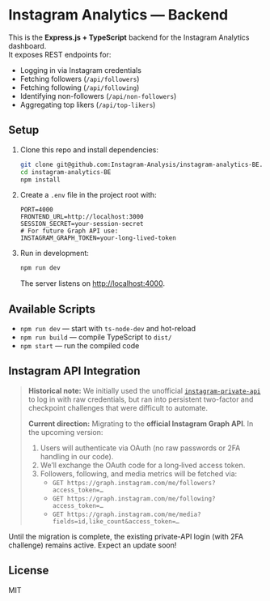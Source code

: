 # Instagram Analytics — Backend

This is the **Express.js + TypeScript** backend for the Instagram Analytics dashboard.  
It exposes REST endpoints for:

- Logging in via Instagram credentials
- Fetching followers (`/api/followers`)
- Fetching following (`/api/following`)
- Identifying non-followers (`/api/non-followers`)
- Aggregating top likers (`/api/top-likers`)

## Setup

1. Clone this repo and install dependencies:

   ```bash
   git clone git@github.com:Instagram-Analysis/instagram-analytics-BE.git
   cd instagram-analytics-BE
   npm install
   ```

2. Create a `.env` file in the project root with:

   ```dotenv
   PORT=4000
   FRONTEND_URL=http://localhost:3000
   SESSION_SECRET=your-session-secret
   # For future Graph API use:
   INSTAGRAM_GRAPH_TOKEN=your-long-lived-token
   ```

3. Run in development:
   ```bash
   npm run dev
   ```
   The server listens on [http://localhost:4000](http://localhost:4000).

## Available Scripts

- `npm run dev` — start with `ts-node-dev` and hot-reload
- `npm run build` — compile TypeScript to `dist/`
- `npm start` — run the compiled code

## Instagram API Integration

> **Historical note:** We initially used the unofficial [`instagram-private-api`](https://github.com/dilame/instagram-private-api) to log in with raw credentials, but ran into persistent two-factor and checkpoint challenges that were difficult to automate.
>
> **Current direction:** Migrating to the **official Instagram Graph API**. In the upcoming version:
>
> 1. Users will authenticate via OAuth (no raw passwords or 2FA handling in our code).
> 2. We’ll exchange the OAuth code for a long‐lived access token.
> 3. Followers, following, and media metrics will be fetched via:
>    - `GET https://graph.instagram.com/me/followers?access_token=…`
>    - `GET https://graph.instagram.com/me/following?access_token=…`
>    - `GET https://graph.instagram.com/me/media?fields=id,like_count&access_token=…`

Until the migration is complete, the existing private-API login (with 2FA challenge) remains active. Expect an update soon!

## License

MIT
